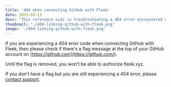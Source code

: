 ```yaml
---
title: '404 when connecting GitHub with Fleek'
date: 2023-03-13
desc: 'This reference aids in troubleshooting a 404 error encountered during the integration of GitHub with Fleek'
thumbnail: './404-linking-github-with-fleek.png'
image: './404-linking-github-with-fleek.png'
---
```


If you are experiencing a 404 error code when connecting GitHub with Fleek, then please check if there's a flag message at the top of your GitHub account on [https://github.com](https://github.com/).

Until the flag is removed, you won't be able to authorize fleek.xyz.

If you don't have a flag but you are still experiencing a 404 error, please [contact support](https://resources.fleek.xyz/support).
